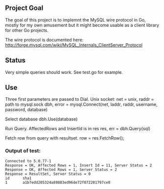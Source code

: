 Project Goal
----------------
The goal of this project is to implemnt the MySQL wire protocol in Go,
mostly for my own amusement but it might become usable as a client 
library for other Go projects.

The wire protocol is documented here: 
 http://forge.mysql.com/wiki/MySQL_Internals_ClientServer_Protocol

Status
---------------
Very simple queries should work. See test.go for example. 

Use
--------------
Three first parameters are passed to Dial. Unix socket: net = unix, raddr = path to mysql.sock
	dbh, error = mysql.Connect(net, laddr, raddr, username, password, database)

Select database
	dbh.Use(database)

Run Query. AffectedRows and InsertId is in res
	res, err = dbh.Query(sql)

Fetch row from query with resultset.
	row = res.FetchRow();


### Output of test:
	Connected to 5.0.77-1
	Response = OK, Affected Rows = 1, Insert Id = 11, Server Status = 2
	Response = OK, Affected Rows = 1, Server Status = 2
	Response = ResultSet, Server Status = 0
	id      sha1
	1       a1b7edd205324a89803ed96de72f072201797ce0

